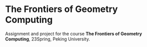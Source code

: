 # The Frontiers of Geometry Computing

Assignment and project for the course **The Frontiers of Geometry Computing**, 23Spring, Peking University.
